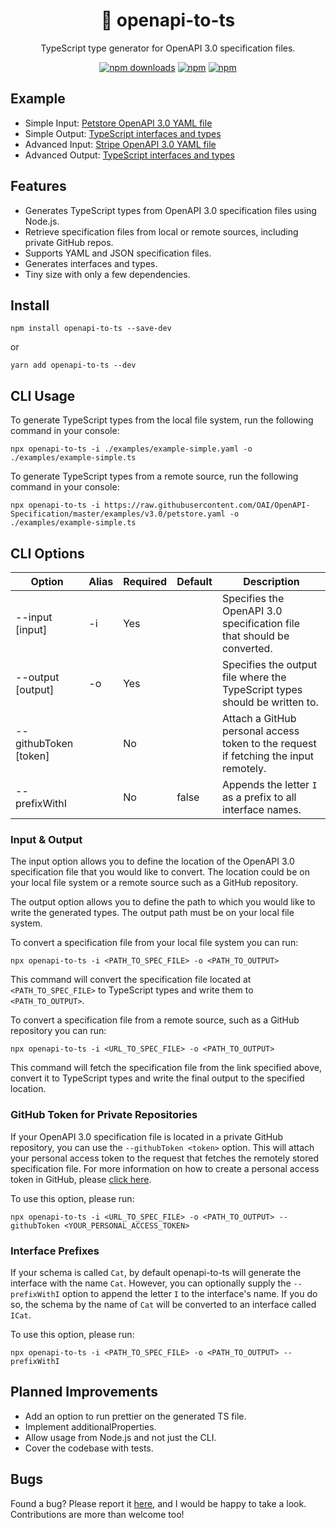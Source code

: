 <h1 align="center">
  🌅 openapi-to-ts
</h1>

<p align="center">
  TypeScript type generator for OpenAPI 3.0 specification files.
</p>

<div align="center">

[![npm downloads](https://img.shields.io/npm/dm/openapi-to-ts.svg?style=for-the-badge)](https://www.npmjs.com/package/openapi-to-ts)
[![npm](https://img.shields.io/npm/dt/openapi-to-ts.svg?style=for-the-badge)](https://www.npmjs.com/package/openapi-to-ts)
[![npm](https://img.shields.io/bundlephobia/minzip/openapi-to-ts?style=for-the-badge)](https://bundlephobia.com/result?p=openapi-to-ts)

</div>

## Example

- Simple Input: [Petstore OpenAPI 3.0 YAML file](./examples/example-simple.yaml)
- Simple Output: [TypeScript interfaces and types](./examples/example-simple.ts)
- Advanced Input: [Stripe OpenAPI 3.0 YAML file](./examples/example-advanced.yaml)
- Advanced Output: [TypeScript interfaces and types](./examples/example-advanced.ts)

## Features

- Generates TypeScript types from OpenAPI 3.0 specification files using Node.js.
- Retrieve specification files from local or remote sources, including private GitHub repos.
- Supports YAML and JSON specification files.
- Generates interfaces and types.
- Tiny size with only a few dependencies.

## Install

```shell
npm install openapi-to-ts --save-dev
```

or

```shell
yarn add openapi-to-ts --dev
```

## CLI Usage

To generate TypeScript types from the local file system, run the following command in your console:

```shell
npx openapi-to-ts -i ./examples/example-simple.yaml -o ./examples/example-simple.ts
```

To generate TypeScript types from a remote source, run the following command in your console:

```shell
npx openapi-to-ts -i https://raw.githubusercontent.com/OAI/OpenAPI-Specification/master/examples/v3.0/petstore.yaml -o ./examples/example-simple.ts
```

## CLI Options

| Option                | Alias | Required | Default | Description                                                                          |
| --------------------- | ----- | -------- | ------- | ------------------------------------------------------------------------------------ |
| --input [input]       | -i    | Yes      |         | Specifies the OpenAPI 3.0 specification file that should be converted.               |
| --output [output]     | -o    | Yes      |         | Specifies the output file where the TypeScript types should be written to.           |
| --githubToken [token] |       | No       |         | Attach a GitHub personal access token to the request if fetching the input remotely. |
| --prefixWithI         |       | No       | false   | Appends the letter `I` as a prefix to all interface names.                           |

### Input & Output

The input option allows you to define the location of the OpenAPI 3.0 specification file that you would like to convert. The location could be on your local file system or a remote source such as a GitHub repository.

The output option allows you to define the path to which you would like to write the generated types. The output path must be on your local file system.

To convert a specification file from your local file system you can run:

```shell
npx openapi-to-ts -i <PATH_TO_SPEC_FILE> -o <PATH_TO_OUTPUT>
```

This command will convert the specification file located at `<PATH_TO_SPEC_FILE>` to TypeScript types and write them to `<PATH_TO_OUTPUT>`.

To convert a specification file from a remote source, such as a GitHub repository you can run:

```shell
npx openapi-to-ts -i <URL_TO_SPEC_FILE> -o <PATH_TO_OUTPUT>
```

This command will fetch the specification file from the link specified above, convert it to TypeScript types and write the final output to the specified location.

### GitHub Token for Private Repositories

If your OpenAPI 3.0 specification file is located in a private GitHub repository, you can use the `--githubToken <token>` option. This will attach your personal access token to the request that fetches the remotely stored specification file. For more information on how to create a personal access token in GitHub, please [click here](https://docs.github.com/en/github/authenticating-to-github/creating-a-personal-access-token).

To use this option, please run:

```shell
npx openapi-to-ts -i <URL_TO_SPEC_FILE> -o <PATH_TO_OUTPUT> --githubToken <YOUR_PERSONAL_ACCESS_TOKEN>
```

### Interface Prefixes

If your schema is called `Cat`, by default openapi-to-ts will generate the interface with the name `Cat`. However, you can optionally supply the `--prefixWithI` option to append the letter `I` to the interface's name. If you do so, the schema by the name of `Cat` will be converted to an interface called `ICat`.

To use this option, please run:

```shell
npx openapi-to-ts -i <PATH_TO_SPEC_FILE> -o <PATH_TO_OUTPUT> --prefixWithI
```

## Planned Improvements

- Add an option to run prettier on the generated TS file.
- Implement additionalProperties.
- Allow usage from Node.js and not just the CLI.
- Cover the codebase with tests.

## Bugs

Found a bug? Please report it [here](https://github.com/aehrenthal/openapi-to-ts/issues), and I would be happy to take a look. Contributions are more than welcome too!
